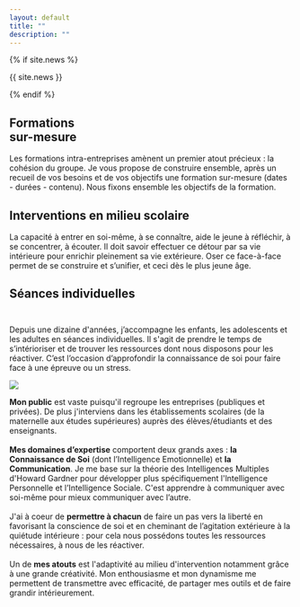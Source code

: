 ```yaml
---
layout: default
title: ""
description: ""
---
```


{% if site.news %}
<div id="news" class="infobox">
    <p>
      {{ site.news }}
    </p>
</div>
{% endif %}

<div id="home-tiles">
	<div class="infobox" onclick="location.href = '/formations-sur-mesure'">
		<h2><span>Formations<br/>sur-mesure</span></h2>
		<p>
			Les formations intra-entreprises amènent un premier atout précieux : la cohésion du groupe. Je vous propose de construire ensemble, après un recueil de vos besoins et de vos objectifs une formation sur-mesure (dates - durées - contenu). Nous fixons ensemble les objectifs de la formation.
		</p>
	</div>
	<div class="infobox" onclick="location.href = '/interventions-en-milieu-scolaire'">
		<h2><span>Interventions en milieu scolaire</span></h2>
		<p>La capacité à entrer en soi-même, à se connaître, aide le jeune à
réfléchir, à se concentrer, à écouter. Il doit savoir effectuer ce détour par sa vie intérieure pour
enrichir pleinement sa vie extérieure. Oser ce face-à-face permet de se construire et s’unifier,
et ceci dès le plus jeune âge.</p>
	</div>
	<div class="infobox" onclick="location.href = '/seances-individuelles'">
		<h2><span>Séances individuelles</span><br/>&nbsp;</h2>
		<p>Depuis une dizaine d'années, j’accompagne les enfants, les adolescents et les adultes en séances individuelles.
	Il s'agit de prendre le temps de s’intérioriser et de trouver les ressources dont nous disposons pour les réactiver.
	C’est l’occasion d’approfondir la connaissance de soi pour faire face à une épreuve ou un stress.</p>
	</div>
</div>

<div id="me" class="infobox">
	<img src="{{ '/assets/me.jpg' | relative_url }}"/>
	<p>
		<b>Mon public</b> est vaste puisqu'il regroupe les entreprises (publiques et privées). De plus j'interviens dans les établissements scolaires (de la maternelle aux études supérieures) auprès des élèves/étudiants et des enseignants.
		<br/>
		<br/>
		<b>Mes domaines d’expertise</b> comportent deux grands axes : <b>la Connaissance de Soi</b> (dont l’Intelligence Emotionnelle) et <b>la Communication</b>. Je me base sur la théorie des Intelligences Multiples d'Howard Gardner pour développer plus spécifiquement l'lntelligence Personnelle et l’Intelligence Sociale. C'est apprendre à communiquer avec soi-même pour mieux communiquer avec l’autre.
		<br/>
		<br/>
		J'ai à coeur de <b>permettre à chacun</b> de faire un pas vers la liberté en favorisant la conscience de soi et en cheminant de l’agitation extérieure à la quiétude intérieure : pour cela nous possédons toutes les ressources nécessaires, à nous de les réactiver. 
		<br/>
		<br/>
		Un de <b>mes atouts</b> est l'adaptivité au milieu d'intervention notamment grâce à une grande créativité. Mon enthousiasme et mon dynamisme me permettent de transmettre avec efficacité, de partager mes outils et de faire grandir intérieurement.
	</p>
</div>

